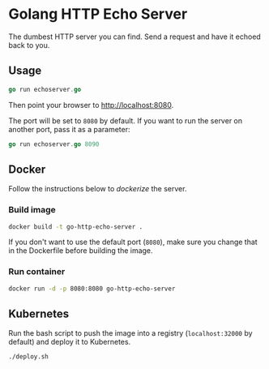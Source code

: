 # Golang HTTP Echo Server

The dumbest HTTP server you can find. Send a request and have it echoed back to you.

## Usage

```go
go run echoserver.go
```

Then point your browser to [http://localhost:8080](http://localhost:8080).

The port will be set to `8080` by default. If you want to run the server on another port, pass it as a parameter:

```go
go run echoserver.go 8090
```

## Docker

Follow the instructions below to _dockerize_ the server.

### Build image

```bash
docker build -t go-http-echo-server .
```

If you don't want to use the default port (`8080`), make sure you change that in the Dockerfile before building the image.

### Run container

```bash
docker run -d -p 8080:8080 go-http-echo-server
```

## Kubernetes

Run the bash script to push the image into a registry (`localhost:32000` by default) and deploy it to Kubernetes.

```bash
./deploy.sh
```